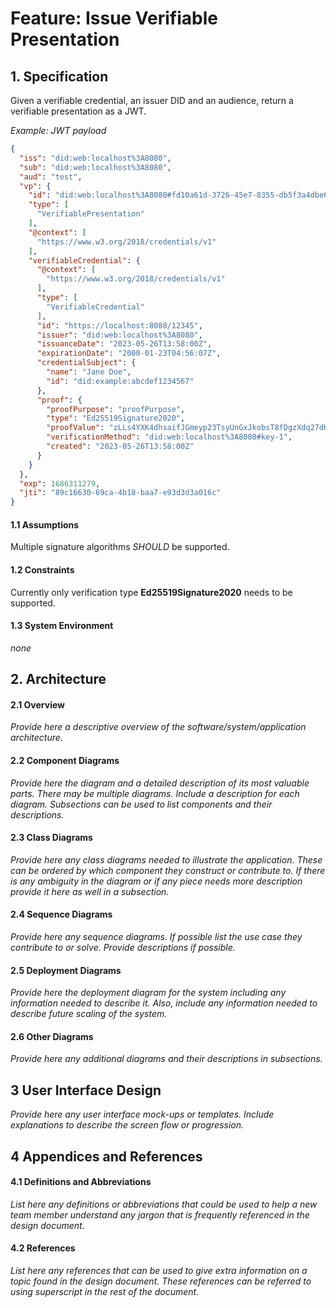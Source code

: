 # Feature: Issue Verifiable Presentation

## 1. Specification

Given a verifiable credential, an issuer DID and an audience, return a verifiable presentation as a JWT.

*Example: JWT payload*
```json
{
  "iss": "did:web:localhost%3A8080",
  "sub": "did:web:localhost%3A8080",
  "aud": "test",
  "vp": {
    "id": "did:web:localhost%3A8080#fd10a61d-3726-45e7-8355-db5f3a4dbe60",
    "type": [
      "VerifiablePresentation"
    ],
    "@context": [
      "https://www.w3.org/2018/credentials/v1"
    ],
    "verifiableCredential": {
      "@context": [
        "https://www.w3.org/2018/credentials/v1"
      ],
      "type": [
        "VerifiableCredential"
      ],
      "id": "https://localhost:8080/12345",
      "issuer": "did:web:localhost%3A8080",
      "issuanceDate": "2023-05-26T13:58:00Z",
      "expirationDate": "2000-01-23T04:56:07Z",
      "credentialSubject": {
        "name": "Jane Doe",
        "id": "did:example:abcdef1234567"
      },
      "proof": {
        "proofPurpose": "proofPurpose",
        "type": "Ed25519Signature2020",
        "proofValue": "zLLs4YXK4dhsaifJGmeyp23TsyUnGxJkobsT8fDgzXdq27dKFSgbXwvb857VyXRtBSLv2wBQbargrHJos93DreKT",
        "verificationMethod": "did:web:localhost%3A8080#key-1",
        "created": "2023-05-26T13:58:00Z"
      }
    }
  },
  "exp": 1686311279,
  "jti": "89c16630-69ca-4b18-baa7-e93d3d3a016c"
}
```

#### 1.1 Assumptions
Multiple signature algorithms *SHOULD* be supported.

#### 1.2 Constraints
Currently only verification type **Ed25519Signature2020** needs to be supported.

#### 1.3 System Environment
*none*

## 2. Architecture

#### 2.1 Overview
*Provide here a descriptive overview of the software/system/application architecture.*

#### 2.2 Component Diagrams
*Provide here the diagram and a detailed description of its most valuable parts. There may be multiple diagrams. Include a description for each diagram. Subsections can be used to list components and their descriptions.*

#### 2.3 Class Diagrams
*Provide here any class diagrams needed to illustrate the application. These can be ordered by which component they construct or contribute to. If there is any ambiguity in the diagram or if any piece needs more description provide it here as well in a subsection.*

#### 2.4 Sequence Diagrams
*Provide here any sequence diagrams. If possible list the use case they contribute to or solve. Provide descriptions if possible.*

#### 2.5 Deployment Diagrams
*Provide here the deployment diagram for the system including any information needed to describe it. Also, include any information needed to describe future scaling of the system.*

#### 2.6 Other Diagrams
*Provide here any additional diagrams and their descriptions in subsections.*

## 3 User Interface Design
*Provide here any user interface mock-ups or templates. Include explanations to describe the screen flow or progression.*

## 4 Appendices and References


#### 4.1 Definitions and Abbreviations
*List here any definitions or abbreviations that could be used to help a new team member understand any jargon that is frequently referenced in the design document.*

#### 4.2 References
*List here any references that can be used to give extra information on a topic found in the design document. These references can be referred to using superscript in the rest of the document.*
